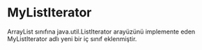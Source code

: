 # MyListIterator
ArrayList sınıfına java.util.ListIterator arayüzünü implemente eden MyListIterator adlı yeni bir iç sınıf eklenmiştir.
